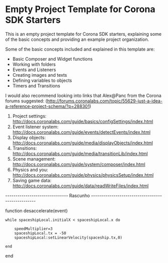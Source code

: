 # Empty Project Template for Corona SDK Starters

This is an empty project template for Corona SDK starters, explaining some of the basic concepts and providing an example project organization.

Some of the basic concepts included and explained in this template are:
- Basic Composer and Widget functions
- Working with folders
- Events and Listeners
- Creating images and texts
- Defining variables to objects
- Timers and Transitions



I would also recommend looking into links that Alex@Panc from the Corona forums suggested:
(http://forums.coronalabs.com/topic/55629-just-a-idea-a-reference-project-schema/?p=288301)

1. Project settings: http://docs.coronalabs.com/guide/basics/configSettings/index.html
2. Event listener system: http://docs.coronalabs.com/guide/events/detectEvents/index.html
3. Display objects: http://docs.coronalabs.com/guide/media/displayObjects/index.html
4. Transitions: http://docs.coronalabs.com/guide/media/transitionLib/index.html
5. Scene management: http://docs.coronalabs.com/guide/system/composer/index.html
6. Physics and you: http://docs.coronalabs.com/guide/physics/physicsSetup/index.html
7. Saving game data: http://docs.coronalabs.com/guide/data/readWriteFiles/index.html


------------------------------- Rascunho --------------------------------------------------

function desaccelerate(event)

	while spaceshipLocal.initialX < spaceshipLocal.x do

		speedMultiplier=3
		spaceshipLocal.tx = -50
	    spaceshipLocal:setLinearVelocity(spaceship.tx,0)
	    
	end
end
